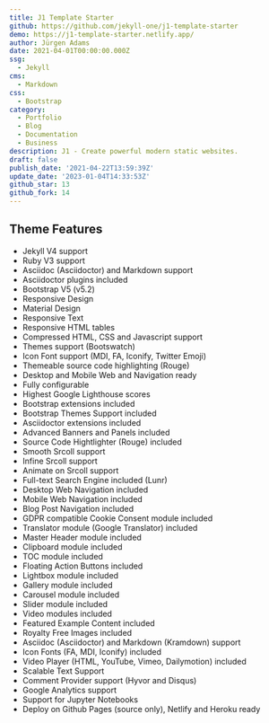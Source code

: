 ```yaml
---
title: J1 Template Starter
github: https://github.com/jekyll-one/j1-template-starter
demo: https://j1-template-starter.netlify.app/
author: Jürgen Adams
date: 2021-04-01T00:00:00.000Z
ssg:
  - Jekyll
cms:
  - Markdown
css:
  - Bootstrap
category:
  - Portfolio
  - Blog
  - Documentation
  - Business
description: J1 - Create powerful modern static websites.
draft: false
publish_date: '2021-04-22T13:59:39Z'
update_date: '2023-01-04T14:33:53Z'
github_star: 13
github_fork: 14
---
```

## Theme Features

- Jekyll V4 support
- Ruby V3 support
- Asciidoc (Asciidoctor) and Markdown support
- Asciidoctor plugins included
- Bootstrap V5 (v5.2)
- Responsive Design
- Material Design
- Responsive Text
- Responsive HTML tables
- Compressed HTML, CSS and Javascript support
- Themes support (Bootswatch)
- Icon Font support (MDI, FA, Iconify, Twitter Emoji)
- Themeable source code highlighting (Rouge)
- Desktop and Mobile Web and Navigation ready
- Fully configurable
- Highest Google Lighthouse scores
- Bootstrap extensions included
- Bootstrap Themes Support included
- Asciidoctor extensions included
- Advanced Banners and Panels included
- Source Code Hightlighter (Rouge) included
- Smooth Srcoll support
- Infine Srcoll support
- Animate on Srcoll support
- Full-text Search Engine included (Lunr)
- Desktop Web Navigation included
- Mobile Web Navigation included
- Blog Post Navigation included
- GDPR compatible Cookie Consent module included
- Translator module (Google Translator) included
- Master Header module included
- Clipboard module included
- TOC module included
- Floating Action Buttons included
- Lightbox module included
- Gallery module included
- Carousel module included
- Slider module included
- Video modules included
- Featured Example Content included
- Royalty Free Images included
- Asciidoc (Asciidoctor) and Markdown (Kramdown) support
- Icon Fonts (FA, MDI, Iconify) included
- Video Player (HTML, YouTube, Vimeo, Dailymotion) included
- Scalable Text Support
- Comment Provider support (Hyvor and Disqus)
- Google Analytics support
- Support for Jupyter Notebooks
- Deploy on Github Pages (source only), Netlify and Heroku ready
